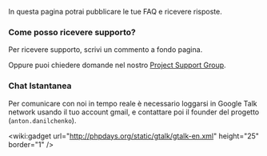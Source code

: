 In questa pagina potrai pubblicare le tue FAQ e ricevere risposte.

### Come posso ricevere supporto? ###

Per ricevere supporto, scrivi un commento a fondo pagina.

Oppure puoi chiedere domande nel nostro [Project Support Group](http://groups.google.com/group/phpdays).


### Chat Istantanea ###

Per comunicare con noi in tempo reale è necessario loggarsi in Google Talk network usando il tuo account gmail, e contattare poi il founder del progetto (`anton.danilchenko`).

&lt;wiki:gadget url="http://phpdays.org/static/gtalk/gtalk-en.xml" height="25" border="1" /&gt;